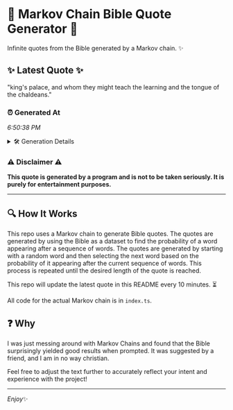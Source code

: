 # 📖 Markov Chain Bible Quote Generator 📖

Infinite quotes from the Bible generated by a Markov chain. ✨

## ✨ Latest Quote ✨
"king's palace, and whom they might teach the learning and the tongue of the chaldeans."

### ⏰ Generated At
*6:50:38 PM*

<details>
    <summary>🛠️ Generation Details</summary>
    <p>
        <strong>🌱 Seed:</strong> king's<br>
        <strong>🔄 Iterations:</strong> 14<br>
        <strong>📜 Context History:</strong><br>[ king's ]: palace,<br>[ king's, palace, ]: and<br>[ king's, palace,, and ]: whom<br>[ king's, palace,, and, whom ]: they<br>[ king's, palace,, and, whom, they ]: might<br>[ king's, palace,, and, whom, they, might ]: teach<br>[ palace,, and, whom, they, might, teach ]: the<br>[ and, whom, they, might, teach, the ]: learning<br>[ whom, they, might, teach, the, learning ]: and<br>[ they, might, teach, the, learning, and ]: the<br>[ might, teach, the, learning, and, the ]: tongue<br>[ teach, the, learning, and, the, tongue ]: of<br>[ the, learning, and, the, tongue, of ]: the<br>[ learning, and, the, tongue, of, the ]: chaldeans.<br>
    </p>
</details>

### ⚠️ Disclaimer ⚠️
**This quote is generated by a program and is not to be taken seriously. It is purely for entertainment purposes.**

---

## 🔍 How It Works

This repo uses a Markov chain to generate Bible quotes. The quotes are generated by using the Bible as a dataset to find the probability of a word appearing after a sequence of words. The quotes are generated by starting with a random word and then selecting the next word based on the probability of it appearing after the current sequence of words. This process is repeated until the desired length of the quote is reached.

This repo will update the latest quote in this README every 10 minutes. ⏳

All code for the actual Markov chain is in `index.ts`.

## ❓ Why

I was just messing around with Markov Chains and found that the Bible surprisingly yielded good results when prompted. 
It was suggested by a friend, and I am in no way christian.

Feel free to adjust the text further to accurately reflect your intent and experience with the project!

---

*Enjoy*✨
